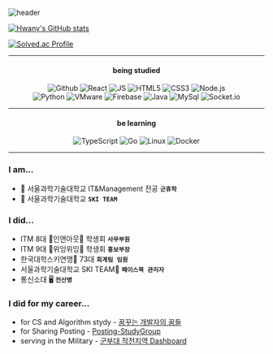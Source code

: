 ![header](https://capsule-render.vercel.app/api?type=waving&color=6667AB&height=150&section=header&text=Younghwan%20Phan&fontColor=F4ECF7&fontSize=80&fontAlign=50&fontAlignY=60)

[![Hwany's GitHub stats](https://github-readme-stats.vercel.app/api?username=lopahn2)](https://github.com/lopahn2/github-readme-stats) 

[![Solved.ac Profile](http://mazassumnida.wtf/api/v2/generate_badge?boj=lopahn2)](https://solved.ac/lopahn2/)

---



#### <p align = "center">being studied</p>


<p align = "center"> <img alt="Github" src ="https://img.shields.io/badge/Github-ffffff.svg?&style=for-the-badge&logo=Github&logoColor=181717"/> <img alt="React" src ="https://img.shields.io/badge/React-ffffff.svg?&style=for-the-badge&logo=REACT&logoColor=61DAFB"/> <img alt="JS" src ="https://img.shields.io/badge/JavaScript-ffffff.svg?&style=for-the-badge&logo=JavaScript&logoColor=F7DF1E"/> <img alt="HTML5" src ="https://img.shields.io/badge/Html5-ffffff.svg?&style=for-the-badge&logo=Html5&logoColor=#E34F26"/>  <img alt="CSS3" src ="https://img.shields.io/badge/Css3-ffffff.svg?&style=for-the-badge&logo=Css3&logoColor=#1572B6"/>  <img alt="Node.js" src ="https://img.shields.io/badge/Node.js-ffffff.svg?&style=for-the-badge&logo=Node.js&logoColor=339933"/> <br>
<img alt="Python" src ="https://img.shields.io/badge/Python-ffffff.svg?&style=for-the-badge&logo=Python&logoColor=#3776AB"/> <img alt="VMware" src ="https://img.shields.io/badge/VMware-ffffff.svg?&style=for-the-badge&logo=VMware&logoColor=#607078"/> <img alt="Firebase" src ="https://img.shields.io/badge/Firebase-ffffff.svg?&style=for-the-badge&logo=Firebase&logoColor=#FFCA28"/> <img alt="Java" src ="https://img.shields.io/badge/Java-ffffff.svg?&style=for-the-badge&logo=Java&logoColor=FFCA28"/> <img alt="MySql" src ="https://img.shields.io/badge/MySql-ffffff.svg?&style=for-the-badge&logo=MySql&logoColor=#4479A1"/> <img alt="Socket.io" src ="https://img.shields.io/badge/Socket.io-ffffff.svg?&style=for-the-badge&logo=Socket.io&logoColor=#010101"/> </p>

---
  
#### <p align = "center">be learning</p>
<p align = "center"> <img alt="TypeScript" src ="https://img.shields.io/badge/TypeScript-ffffff.svg?&style=for-the-badge&logo=TypeScript&logoColor=#3178C6"/> <img alt="Go" src ="https://img.shields.io/badge/Go-ffffff.svg?&style=for-the-badge&logo=Go&logoColor=#00ADD8"/> <img alt="Linux" src ="https://img.shields.io/badge/Linux-ffffff.svg?&style=for-the-badge&logo=Linux&logoColor=#FCC624"/>  <img alt="Docker" src ="https://img.shields.io/badge/Docker-ffffff.svg?&style=for-the-badge&logo=Docker&logoColor=#2496ED"/> </p>

  
---




### I am...

- 🌱 서울과학기술대학교 IT&Management 전공 **`군휴학`**
- 🎿 서울과학기술대학교 **`SKI TEAM`**

### I did...

- ITM 8대 🍔인앤아웃🍔 학생회 **`사무부원`**
- ITM 9대 💨위잉위잉💨 학생회 **`홍보부장`**
- 한국대학스키연맹🎿 73대 **`회계팀 임원`**
- 서울과학기술대학교 SKI TEAM🎿 **`페이스북 관리자`**
- 통신소대 🖥 **`전산병`**

### I did for my career...

- for CS and Algorithm stydy - [꿈꾸는 개발자의 꿈들](https://hwanywillbe.tistory.com/)
- for Sharing Posting - [Posting-StudyGroup](https://github.com/posting-study/Hwany_Posting)
- serving in the Military - [군부대 작전지역 Dashboard](https://hwanywillbe.tistory.com/125?category=888678)





<!--
**lopahn2/lopahn2** is a ✨ _special_ ✨ repository because its `README.md` (this file) appears on your GitHub profile.

Here are some ideas to get you started:

- 🔭 I’m currently working on ...
- 🌱 I’m currently learning ...
- 👯 I’m looking to collaborate on ...
- 🤔 I’m looking for help with ...
- 💬 Ask me about ...
- 📫 How to reach me: ...
- 😄 Pronouns: ...
- ⚡ Fun fact: ...
-->
